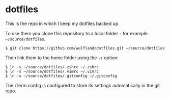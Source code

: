 # dotfiles

This is the repo in which I keep my dotfiles backed up.

To use them you clone this repository to a local folder - for example `~/source/dotfiles`.

```console
$ git clone https://github.com/wulfland/dotfiles.git ~/source/dotfiles
```

Then link them to the home folder using the `-s` option:

```console
$ ln -s ~/source/dotfiles/.zshrc ~/.zshrc
$ ln -s ~/source/dotfiles/.vimrc ~/.vimrc
$ ln -s ~/source/dotfiles/.gitconfig ~/.gitconfig
```

The iTerm config is configured to store its settings automatically in the git repo.
